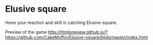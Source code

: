 # Elusive square

Hone your reaction and skill in catching Elusive square.

Preview of the game
http://htmlpreview.github.io/?https://github.com/CakeMuffin/Elusive-square/blob/master/index.html

